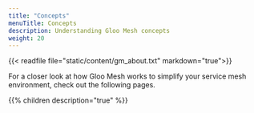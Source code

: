 ```yaml
---
title: "Concepts"
menuTitle: Concepts
description: Understanding Gloo Mesh concepts
weight: 20
---
```


{{< readfile file="static/content/gm_about.txt" markdown="true">}}

For a closer look at how Gloo Mesh works to simplify your service mesh environment, check out the following pages.

{{% children description="true" %}}
